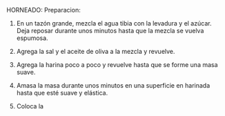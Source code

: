 




HORNEADO:
Preparacion: 

1.  En un tazón grande, mezcla el agua tibia con la levadura y el azúcar. Deja reposar durante unos minutos hasta que la mezcla se vuelva espumosa.

2. Agrega la sal y el aceite de oliva a la mezcla y revuelve.

3. Agrega la harina poco a poco y revuelve hasta que se forme una masa suave.

4. Amasa la masa durante unos minutos en una superficie en harinada hasta que esté suave y elástica.

5. Coloca la 